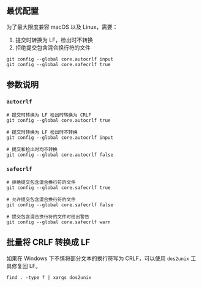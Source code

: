 ## 最优配置

为了最大限度兼容 macOS 以及 Linux，需要：

1. 提交时转换为 LF，检出时不转换
2. 拒绝提交包含混合换行符的文件

```shell
git config --global core.autocrlf input
git config --global core.safecrlf true
```

## 参数说明

### `autocrlf`

```shell
# 提交时转换为 LF 检出时转换为 CRLF
git config --global core.autocrlf true

# 提交时转换为 LF 检出时不转换
git config --global core.autocrlf input

# 提交和检出时均不转换
git config --global core.autocrlf false
```

### `safecrlf`

```shell
# 拒绝提交包含混合换行符的文件
git config --global core.safecrlf true

# 允许提交包含混合换行符的文件
git config --global core.safecrlf false

# 提交包含混合换行符的文件时给出警告
git config --global core.safecrlf warn
```

## 批量将 CRLF 转换成 LF

如果在 Windows 下不慎将部分文本的换行符写为 CRLF，可以使用 `dos2unix` 工具修复回 LF。

```shell
find . -type f | xargs dos2unix
```
